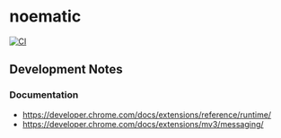 # noematic

[![CI](https://github.com/henrytill/noematic/actions/workflows/ci.yml/badge.svg)](https://github.com/henrytill/noematic/actions/workflows/ci.yml)

## Development Notes

### Documentation

- <https://developer.chrome.com/docs/extensions/reference/runtime/>
- <https://developer.chrome.com/docs/extensions/mv3/messaging/>
